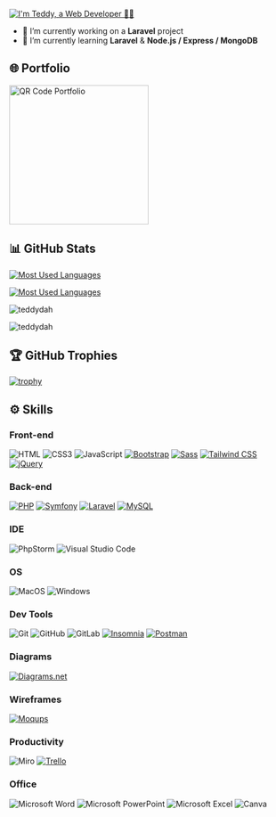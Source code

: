 <!--[![I'm Teddy, a Web Developer 🧑‍💻](https://github.com/teddydah/teddydah/assets/61130381/96f7590a-4471-4b24-8092-f6f69b69bb7f)](https://github.com/teddydah)-->
[![I'm Teddy, a Web Developer 🧑‍💻](https://github.com/teddydah/teddydah/assets/61130381/d0d9440d-8cbe-4457-a602-3c3924acaefa)](https://github.com/teddydah)
<!--# I'm Teddy, a Web Developer 🧑‍💻-->

- 🔭 I’m currently working on a <strong>Laravel</strong> project
- 🌱 I’m currently learning <strong>Laravel</strong> & <strong>Node.js / Express / MongoDB</strong>

<!--
**teddydah/teddydah** is a ✨ _special_ ✨ repository because its `README.md` (this file) appears on your GitHub profile.

Here are some ideas to get you started:

- 👯 I’m looking to collaborate on ...
- 🤔 I’m looking for help with ...
- 💬 Ask me about ...
- 📫 How to reach me: ...
- 😄 Pronouns: ...
- ⚡ Fun fact: ...
-->

## 🌐 Portfolio
<a href="https://teddy-dahyot.herokuapp.com/" title="https://teddy-dahyot.herokuapp.com/">
  <img src="https://github.com/teddydah/teddydah/assets/61130381/6ea2b984-c841-4eb9-b181-bf00193264be" width="250" alt="QR Code Portfolio" />
</a>

## 📊 GitHub Stats
[![Most Used Languages](https://github-readme-stats.vercel.app/api/top-langs/?username=teddydah&layout=donut)](https://github.com/teddydah)
<p><a href="https://github.com/teddydah"><img align="center" src="https://github-readme-stats.vercel.app/api/top-langs/?username=teddydah&layout=donut" alt="Most Used Languages"></a></p>
<p><img align="center" src="https://github-readme-stats.vercel.app/api?username=teddydah&show_icons=true&locale=en" alt="teddydah" /></p>
<p><img align="center" src="https://github-readme-streak-stats.herokuapp.com/?user=teddydah&" alt="teddydah" /></p>

## 🏆 GitHub Trophies
[![trophy](https://github-profile-trophy.vercel.app/?username=teddydah&title=Joined2020,Experience,Commits,Followers,Repositories)](https://github.com/ryo-ma/github-profile-trophy)
<!--[![trophy](https://github-profile-trophy.vercel.app/?username=teddydah&theme=onedark)](https://github.com/ryo-ma/github-profile-trophy)-->

## ⚙️ Skills

### Front-end
![HTML](https://img.shields.io/badge/HTML5-E44C22?style=for-the-badge&logo=html5&logoColor=white "HTML5")
![CSS3](https://img.shields.io/badge/CSS3-264DE4?style=for-the-badge&logo=css3&logoColor=white "CSS3")
![JavaScript](https://img.shields.io/badge/JavaScript-F7E017?style=for-the-badge&logo=javascript&logoColor=black "JavaScript")
[![Bootstrap](https://img.shields.io/badge/Bootstrap-7308F6?style=for-the-badge&logo=bootstrap&logoColor=white&link=https://getbootstrap.com/ "Bootstrap")](https://getbootstrap.com/)
[![Sass](https://img.shields.io/badge/Sass-CC6699?style=for-the-badge&logo=sass&logoColor=white&link=https://sass-lang.com/ "SASS")](https://sass-lang.com/)
[![Tailwind CSS](https://img.shields.io/badge/Tailwind-38bdf8?style=for-the-badge&logo=tailwind-css&logoColor=white&link=https://tailwindcss.com/ "Tailwind CSS")](https://tailwindcss.com/)
[![jQuery](https://img.shields.io/badge/jQuery-0769AD?style=for-the-badge&logo=jquery&logoColor=white&link=https://jquery.com/ "jQuery")](https://jquery.com/)

### Back-end
[![PHP](https://img.shields.io/badge/PHP-777BB4?style=for-the-badge&logo=php&logoColor=white&link=https://www.php.net/ "PHP")](https://www.php.net/)
[![Symfony](https://img.shields.io/badge/Symfony-000000?style=for-the-badge&logo=symfony&logoColor=white&link=https://symfony.com/ "Symfony")](https://symfony.com/)
[![Laravel](https://img.shields.io/badge/Laravel-F5F5FA?style=for-the-badge&logo=laravel&logoColor=F03D30&link=https://laravel.com/ "Laravel")](https://laravel.com/)
[![MySQL](https://img.shields.io/badge/MySQL-005C84?style=for-the-badge&logo=mysql&logoColor=white&link=https://www.mysql.com/fr/ "MySQL")](https://www.mysql.com/fr/)

### IDE
![PhpStorm](https://img.shields.io/badge/PhpStorm-000000.svg?style=for-the-badge&logo=phpstorm&logoColor=white&labelColor=7759F9 "PhpStorm")
![Visual Studio Code](https://img.shields.io/badge/Visual%20Studio%20Code-0078d7.svg?style=for-the-badge&logo=visual-studio-code&logoColor=white "Visual Studio Code")

### OS
![MacOS](https://img.shields.io/badge/mac%20os-000000?style=for-the-badge&logo=apple&logoColor=white "MacOS")
![Windows](https://img.shields.io/badge/Windows-0078D6.svg?style=for-the-badge&logo=windows&logoColor=white "Windows")

### Dev Tools
![Git](https://img.shields.io/badge/Git-F05033.svg?style=for-the-badge&logo=git&logoColor=white "Git")
![GitHub](https://img.shields.io/badge/GitHub-000000.svg?style=for-the-badge&logo=github&logoColor=white "GitHub")
![GitLab](https://img.shields.io/badge/GitLab-FC6D26.svg?style=for-the-badge&logo=gitlab&logoColor=FCA326&labelColor=E14229 "GitLab")
[![Insomnia](https://img.shields.io/badge/Insomnia-5748C0?style=for-the-badge&logo=insomnia&logoColor=white&link=https://insomnia.rest/ "Insomnia")](https://insomnia.rest/)
[![Postman](https://img.shields.io/badge/Postman-FF6C37?style=for-the-badge&logo=postman&logoColor=white&link=https://www.postman.com/ "Postman")](https://www.postman.com/)

### Diagrams
[![Diagrams.net](https://img.shields.io/badge/Diagrams.net-f08801?style=for-the-badge&logo=diagrams.net&logoColor=white&labelColor=e06c04&link=https://app.diagrams.net/ "Diagrams.net (draw.io)")](https://app.diagrams.net/)

### Wireframes
[![Moqups](https://img.shields.io/badge/Moqups-1181F0?style=for-the-badge&logo=moqups&logoColor=white&link=https://moqups.com/ "Moqups")](https://moqups.com/)

### Productivity
![Miro](https://img.shields.io/badge/Miro-FFD031?style=for-the-badge&logo=miro&logoColor=black "Miro")
[![Trello](https://img.shields.io/badge/Trello-0052CC?style=for-the-badge&logo=trello&logoColor=white&link=https://trello.com/fr "Trello")](https://trello.com/fr)

<!--
### Collaboration
![Discord](https://img.shields.io/badge/Discord-5766F2?style=for-the-badge&logo=discord&logoColor=white "Discord")
![Microsoft Teams](https://img.shields.io/badge/Microsoft%20Teams-545BC0?style=for-the-badge&logo=microsoft-teams&logoColor=white "Microsoft Teams")
-->

### Office
![Microsoft Word](https://img.shields.io/badge/Microsoft%20Word-1762C2?style=for-the-badge&logo=microsoft-word&logoColor=white "Microsoft Word")
![Microsoft PowerPoint](https://img.shields.io/badge/Microsoft%20PowerPoint-C9461F?style=for-the-badge&logo=microsoft-powerpoint&logoColor=white "Microsoft PowerPoint")
![Microsoft Excel](https://img.shields.io/badge/Microsoft%20Excel-0F8448?style=for-the-badge&logo=microsoft-excel&logoColor=white "Microsoft Excel")
![Canva](https://img.shields.io/badge/Canva-00BCD0?style=for-the-badge&logo=canva&logoColor=white "Canva")

